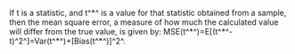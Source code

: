 If t is a statistic, and t^\*^ is a value for that statistic obtained
from a sample, then the mean square error, a measure of how much the
calculated value will differ from the true value, is given by:
MSE(t^\*^)=E[(t^\*^-t)^2^]=Var(t^\*^)+[Bias(t^\*^)]^2^.
